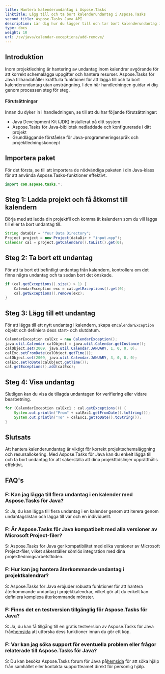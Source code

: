 ```yaml
---
title: Hantera kalenderundantag i Aspose.Tasks
linktitle: Lägg till och ta bort kalenderundantag i Aspose.Tasks
second_title: Aspose.Tasks Java API
description: Lär dig hur du lägger till och tar bort kalenderundantag i Aspose.Tasks för Java effektivt. Förbättra arbetsflöden för projektledning utan ansträngning.
type: docs
weight: 10
url: /sv/java/calendar-exceptions/add-remove/
---
```


## Introduktion
Inom projektledning är hantering av undantag inom kalendrar avgörande för att korrekt schemalägga uppgifter och hantera resurser. Aspose.Tasks för Java tillhandahåller kraftfulla funktioner för att lägga till och ta bort kalenderundantag utan ansträngning. I den här handledningen guidar vi dig genom processen steg för steg.
#### Förutsättningar
Innan du dyker in i handledningen, se till att du har följande förutsättningar:
- Java Development Kit (JDK) installerat på ditt system
- Aspose.Tasks för Java-bibliotek nedladdade och konfigurerade i ditt projekt
- Grundläggande förståelse för Java-programmeringsspråk och projektledningskoncept

## Importera paket
För det första, se till att importera de nödvändiga paketen i din Java-klass för att använda Aspose.Tasks-funktioner effektivt.
```java
import com.aspose.tasks.*;
```
## Steg 1: Ladda projekt och få åtkomst till kalendern
Börja med att ladda din projektfil och komma åt kalendern som du vill lägga till eller ta bort undantag till.
```java
String dataDir = "Your Data Directory";
Project project = new Project(dataDir + "input.mpp");
Calendar cal = project.getCalendars().toList().get(0);
```
## Steg 2: Ta bort ett undantag
För att ta bort ett befintligt undantag från kalendern, kontrollera om det finns några undantag och ta sedan bort det önskade.
```java
if (cal.getExceptions().size() > 1) {
    CalendarException exc = cal.getExceptions().get(0);
    cal.getExceptions().remove(exc);
}
```
## Steg 3: Lägg till ett undantag
 För att lägga till ett nytt undantag i kalendern, skapa en`CalendarException` objekt och definiera dess start- och slutdatum.
```java
CalendarException calExc = new CalendarException();
java.util.Calendar calObject = java.util.Calendar.getInstance();
calObject.set(2009, java.util.Calendar.JANUARY, 1, 0, 0, 0);
calExc.setFromDate(calObject.getTime());
calObject.set(2009, java.util.Calendar.JANUARY, 3, 0, 0, 0);
calExc.setToDate(calObject.getTime());
cal.getExceptions().add(calExc);
```
## Steg 4: Visa undantag
Slutligen kan du visa de tillagda undantagen för verifiering eller vidare bearbetning.
```java
for (CalendarException calExc1 : cal.getExceptions()) {
    System.out.println("From" + calExc1.getFromDate().toString());
    System.out.println("To" + calExc1.getToDate().toString());
}
```

## Slutsats
Att hantera kalenderundantag är viktigt för korrekt projektschemaläggning och resursallokering. Med Aspose.Tasks för Java kan du enkelt lägga till och ta bort undantag för att säkerställa att dina projekttidslinjer upprätthålls effektivt.

## FAQ's
### F: Kan jag lägga till flera undantag i en kalender med Aspose.Tasks för Java?

S: Ja, du kan lägga till flera undantag i en kalender genom att iterera genom undantagslistan och lägga till var och en individuellt.

### F: Är Aspose.Tasks för Java kompatibelt med alla versioner av Microsoft Project-filer?

S: Aspose.Tasks för Java ger kompatibilitet med olika versioner av Microsoft Project-filer, vilket säkerställer sömlös integration med dina projektledningsarbetsflöden.

### F: Hur kan jag hantera återkommande undantag i projektkalendrar?

S: Aspose.Tasks för Java erbjuder robusta funktioner för att hantera återkommande undantag i projektkalendrar, vilket gör att du enkelt kan definiera komplexa återkommande mönster.

### F: Finns det en testversion tillgänglig för Aspose.Tasks för Java?

 S: Ja, du kan få tillgång till en gratis testversion av Aspose.Tasks för Java från[hemsida](https://releases.aspose.com/) att utforska dess funktioner innan du gör ett köp.

### F: Var kan jag söka support för eventuella problem eller frågor relaterade till Aspose.Tasks för Java?

 S: Du kan besöka Aspose.Tasks forum för Java på[hemsida](https://reference.aspose.com/tasks/java/) för att söka hjälp från samhället eller kontakta supportteamet direkt för personlig hjälp.
